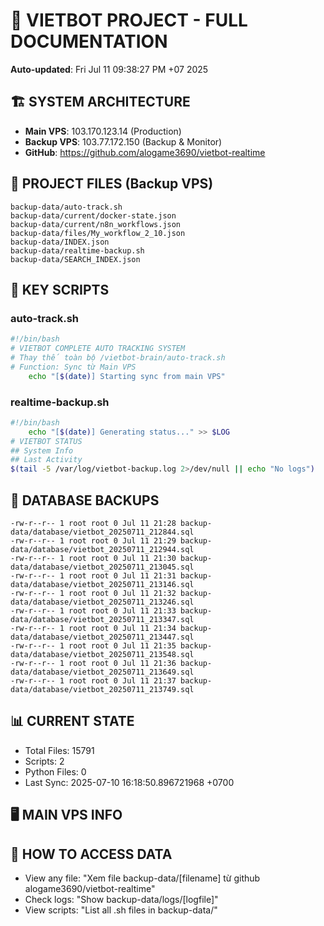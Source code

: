 # 🤖 VIETBOT PROJECT - FULL DOCUMENTATION
**Auto-updated**: Fri Jul 11 09:38:27 PM +07 2025

## 🏗️ SYSTEM ARCHITECTURE
- **Main VPS**: 103.170.123.14 (Production)
- **Backup VPS**: 103.77.172.150 (Backup & Monitor)
- **GitHub**: https://github.com/alogame3690/vietbot-realtime

## 📁 PROJECT FILES (Backup VPS)
```
backup-data/auto-track.sh
backup-data/current/docker-state.json
backup-data/current/n8n_workflows.json
backup-data/files/My_workflow_2_10.json
backup-data/INDEX.json
backup-data/realtime-backup.sh
backup-data/SEARCH_INDEX.json
```

## 🔧 KEY SCRIPTS
### auto-track.sh
```bash
#!/bin/bash
# VIETBOT COMPLETE AUTO TRACKING SYSTEM
# Thay thế toàn bộ /vietbot-brain/auto-track.sh
# Function: Sync từ Main VPS
    echo "[$(date)] Starting sync from main VPS"
```
### realtime-backup.sh
```bash
#!/bin/bash
    echo "[$(date)] Generating status..." >> $LOG
# VIETBOT STATUS
## System Info
## Last Activity
$(tail -5 /var/log/vietbot-backup.log 2>/dev/null || echo "No logs")
```

## 💾 DATABASE BACKUPS
```
-rw-r--r-- 1 root root 0 Jul 11 21:28 backup-data/database/vietbot_20250711_212844.sql
-rw-r--r-- 1 root root 0 Jul 11 21:29 backup-data/database/vietbot_20250711_212944.sql
-rw-r--r-- 1 root root 0 Jul 11 21:30 backup-data/database/vietbot_20250711_213045.sql
-rw-r--r-- 1 root root 0 Jul 11 21:31 backup-data/database/vietbot_20250711_213146.sql
-rw-r--r-- 1 root root 0 Jul 11 21:32 backup-data/database/vietbot_20250711_213246.sql
-rw-r--r-- 1 root root 0 Jul 11 21:33 backup-data/database/vietbot_20250711_213347.sql
-rw-r--r-- 1 root root 0 Jul 11 21:34 backup-data/database/vietbot_20250711_213447.sql
-rw-r--r-- 1 root root 0 Jul 11 21:35 backup-data/database/vietbot_20250711_213548.sql
-rw-r--r-- 1 root root 0 Jul 11 21:36 backup-data/database/vietbot_20250711_213649.sql
-rw-r--r-- 1 root root 0 Jul 11 21:37 backup-data/database/vietbot_20250711_213749.sql
```

## 📊 CURRENT STATE
- Total Files: 15791
- Scripts: 2
- Python Files: 0
- Last Sync: 2025-07-10 16:18:50.896721968 +0700

## 🖥️ MAIN VPS INFO


## 🚨 HOW TO ACCESS DATA
- View any file: "Xem file backup-data/[filename] từ github alogame3690/vietbot-realtime"
- Check logs: "Show backup-data/logs/[logfile]"
- View scripts: "List all .sh files in backup-data/"
